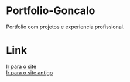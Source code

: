 # Portfolio-Goncalo
Portfolio com projetos e experiencia profissional.
# Link
[Ir para o site](https://goncalogarrido2.github.io/GoncaloGarrido/) <br>
[Ir para o site antigo](https://goncalogarrido2.github.io/GoncaloGarrido/old/)
